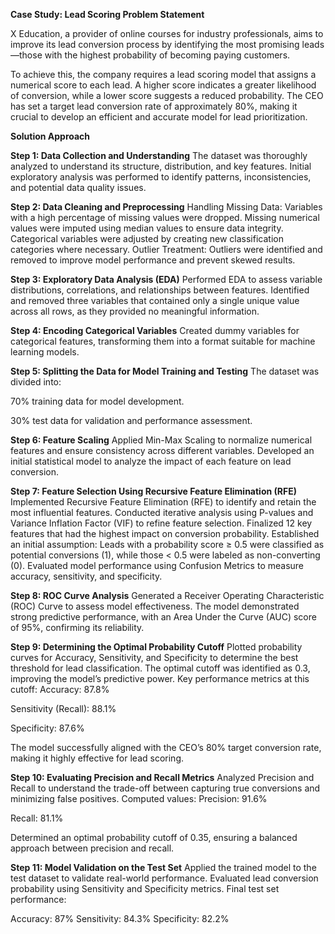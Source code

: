 **Case Study: Lead Scoring Problem Statement**

X Education, a provider of online courses for industry professionals, aims to improve its lead conversion process by identifying the most promising leads—those with the highest probability of becoming paying customers.

To achieve this, the company requires a lead scoring model that assigns a numerical score to each lead. A higher score indicates a greater likelihood of conversion, while a lower score suggests a reduced probability. The CEO has set a target lead conversion rate of approximately 80%, making it crucial to develop an efficient and accurate model for lead prioritization.

**Solution Approach**

**Step 1: Data Collection and Understanding**
The dataset was thoroughly analyzed to understand its structure, distribution, and key features.
Initial exploratory analysis was performed to identify patterns, inconsistencies, and potential data quality issues.

**Step 2: Data Cleaning and Preprocessing**
Handling Missing Data:
Variables with a high percentage of missing values were dropped.
Missing numerical values were imputed using median values to ensure data integrity.
Categorical variables were adjusted by creating new classification categories where necessary.
Outlier Treatment:
Outliers were identified and removed to improve model performance and prevent skewed results.

**Step 3: Exploratory Data Analysis (EDA)**
Performed EDA to assess variable distributions, correlations, and relationships between features.
Identified and removed three variables that contained only a single unique value across all rows, as they provided no meaningful information.

**Step 4: Encoding Categorical Variables**
Created dummy variables for categorical features, transforming them into a format suitable for machine learning models.

**Step 5: Splitting the Data for Model Training and Testing**
The dataset was divided into:

70% training data for model development.

30% test data for validation and performance assessment.

**Step 6: Feature Scaling**
Applied Min-Max Scaling to normalize numerical features and ensure consistency across different variables.
Developed an initial statistical model to analyze the impact of each feature on lead conversion.

**Step 7: Feature Selection Using Recursive Feature Elimination (RFE)**
Implemented Recursive Feature Elimination (RFE) to identify and retain the most influential features.
Conducted iterative analysis using P-values and Variance Inflation Factor (VIF) to refine feature selection.
Finalized 12 key features that had the highest impact on conversion probability.
Established an initial assumption: Leads with a probability score ≥ 0.5 were classified as potential conversions (1), while those < 0.5 were labeled as non-converting (0).
Evaluated model performance using Confusion Metrics to measure accuracy, sensitivity, and specificity.

**Step 8: ROC Curve Analysis**
Generated a Receiver Operating Characteristic (ROC) Curve to assess model effectiveness.
The model demonstrated strong predictive performance, with an Area Under the Curve (AUC) score of 95%, confirming its reliability.

**Step 9: Determining the Optimal Probability Cutoff**
Plotted probability curves for Accuracy, Sensitivity, and Specificity to determine the best threshold for lead classification.
The optimal cutoff was identified as 0.3, improving the model’s predictive power.
Key performance metrics at this cutoff:
Accuracy: 87.8%

Sensitivity (Recall): 88.1%

Specificity: 87.6%

The model successfully aligned with the CEO’s 80% target conversion rate, making it highly effective for lead scoring.

**Step 10: Evaluating Precision and Recall Metrics**
Analyzed Precision and Recall to understand the trade-off between capturing true conversions and minimizing false positives.
Computed values:
Precision: 91.6%

Recall: 81.1%

Determined an optimal probability cutoff of 0.35, ensuring a balanced approach between precision and recall.

**Step 11: Model Validation on the Test Set**
Applied the trained model to the test dataset to validate real-world performance.
Evaluated lead conversion probability using Sensitivity and Specificity metrics.
Final test set performance:

Accuracy: 87%
Sensitivity: 84.3%
Specificity: 82.2%


